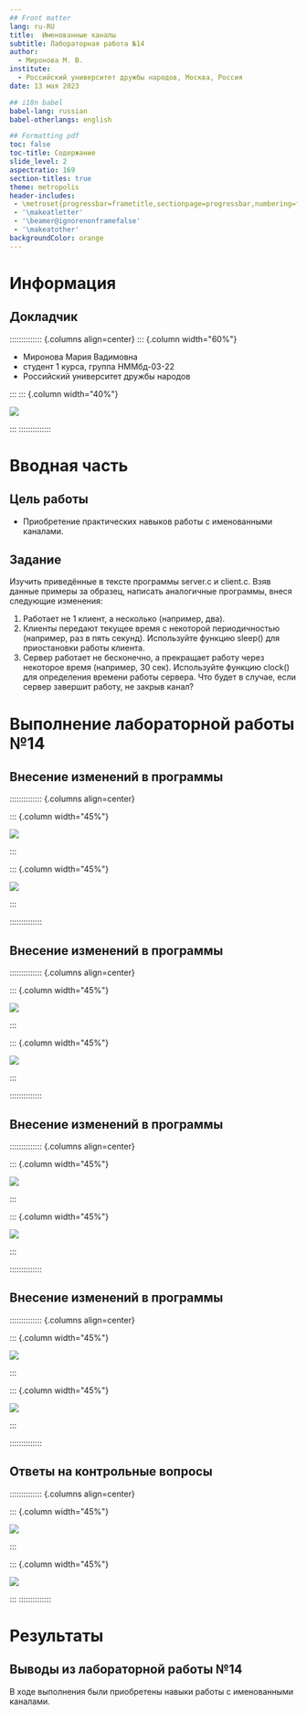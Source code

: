 ```yaml
---
## Front matter
lang: ru-RU
title:  Именованные каналы
subtitle: Лабораторная работа №14
author:
  - Миронова М. В.
institute:
  - Российский университет дружбы народов, Москва, Россия
date: 13 мая 2023

## i18n babel
babel-lang: russian
babel-otherlangs: english

## Formatting pdf
toc: false
toc-title: Содержание
slide_level: 2
aspectratio: 169
section-titles: true
theme: metropolis
header-includes:
 - \metroset{progressbar=frametitle,sectionpage=progressbar,numbering=fraction}
 - '\makeatletter'
 - '\beamer@ignorenonframefalse'
 - '\makeatother'
backgroundColor: orange
---
```




# Информация

## Докладчик

:::::::::::::: {.columns align=center}
::: {.column width="60%"}

  * Миронова Мария Вадимовна
  * студент 1 курса, группа НММбд-03-22
  * Российский университет дружбы народов

:::
::: {.column width="40%"}

![](./image/1.jpg)

:::
::::::::::::::

# Вводная часть

## Цель работы

- Приобретение практических навыков работы с именованными каналами.

## Задание
Изучить приведённые в тексте программы server.c и client.c. Взяв данные примеры
за образец, написать аналогичные программы, внеся следующие изменения:
1. Работает не 1 клиент, а несколько (например, два).
2. Клиенты передают текущее время с некоторой периодичностью (например, раз в пять
секунд). Используйте функцию sleep() для приостановки работы клиента.
3. Сервер работает не бесконечно, а прекращает работу через некоторое время (например, 30 сек). Используйте функцию clock() для определения времени работы сервера.
Что будет в случае, если сервер завершит работу, не закрыв канал?

# Выполнение лабораторной работы №14

## Внесение изменений в программы

:::::::::::::: {.columns align=center}

::: {.column width="45%"}

![](./image/1.png)

:::

::: {.column width="45%"}

![](./image/2.png)

:::


::::::::::::::

## Внесение изменений в программы

:::::::::::::: {.columns align=center}

::: {.column width="45%"}

![](./image/3.png)

:::

::: {.column width="45%"}

![](./image/4.png)

:::


::::::::::::::

## Внесение изменений в программы

:::::::::::::: {.columns align=center}

::: {.column width="45%"}

![](./image/5.png)

:::

::: {.column width="45%"}

![](./image/6.png)

:::


::::::::::::::

## Внесение изменений в программы

:::::::::::::: {.columns align=center}

::: {.column width="45%"}

![](./image/7.png)

:::

::: {.column width="45%"}

![](./image/8.png)

:::


::::::::::::::




## Ответы на контрольные вопросы

:::::::::::::: {.columns align=center}


::: {.column width="45%"}

![](./image/9.png)

:::

::: {.column width="45%"}

![](./image/10.png)

:::
::::::::::::::


# Результаты

## Выводы из лабораторной работы №14

В ходе выполнения были приобретены навыки работы с именованными каналами.




